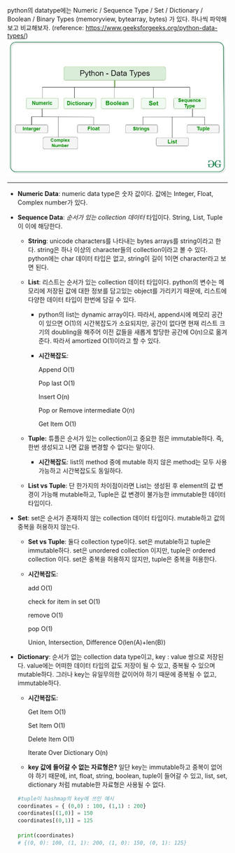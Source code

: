 python의 datatype에는 Numeric / Sequence Type / Set / Dictionary / Boolean / Binary Types (memoryview, bytearray, bytes) 가 있다. 하나씩 파악해보고 비교해보자. (reference: https://www.geeksforgeeks.org/python-data-types/) ![Alt text](python_datatypes.jpg)

- - - 
- **Numeric Data**: numeric data type은 숫자 값이다. 값에는 Integer, Float, Complex number가 있다.
- **Sequence Data**: *순서가 있는 collection 데이터* 타입이다. String, List, Tuple이 이에 해당한다.
    - **String**: unicode characters를 나타내는 bytes arrays를 string이라고 한다. string은 하나 이상의 character들의 collection이라고 볼 수 있다. python에는 char 데이터 타입은 없고, string이 길이 1이면 character라고 보면 된다.
    - **List**: 리스트는 순서가 있는 collection 데이터 타입이다. python의 변수는 메모리에 저장된 값에 대한 정보를 담고있는 object를 가리키기 때문에, 리스트에 다양한 데이터 타입이 한번에 담길 수 있다.
        - python의 list는 dynamic array이다. 따라서, append시에 메모리 공간이 있으면 O(1)의 시간복잡도가 소요되지만, 공간이 없다면 현재 리스트 크기의 doubling을 해주어 이전 값들을 새롭게 할당한 공간에 O(n)으로 옮겨준다. 따라서 amortized O(1)이라고 할 수 있다.
        - **시간복잡도**:
            
            Append O(1)
            
            Pop last O(1)
            
            Insert O(n)
            
            Pop or Remove intermediate O(n)
            
            Get Item O(1) 
            
    - **Tuple:** 튜플은 순서가 있는 collection이고 중요한 점은 immutable하다. 즉, 한번 생성되고 나면 값을 변경할 수 없다는 말이다.
        - **시간복잡도**: list의 method 중에 mutable 하지 않은 method는 모두 사용 가능하고 시간복잡도도 동일하다.
    - **List vs Tuple**: 단 한가지의 차이점이라면 List는 생성된 후 element의 값 변경이 가능해 mutable하고, Tuple은 값 변경이 불가능한 immutable한 데이터 타입이다.
- **Set**: set은 순서가 존재하지 않는 collection 데이터 타입이다. mutable하고 값의 중복을 허용하지 않는다.
    - **Set vs Tuple**: 둘다 collection type이다. set은 mutable하고 tuple은 immutable하다. set은 unordered collection 이지만, tuple은 ordered collection 이다. set은 중복을 허용하지 않지만, tuple은 중복을 허용한다.
    - **시간복잡도**:
        
        add O(1)
        
        check for item in set O(1)
        
        remove O(1)
        
        pop O(1)
        
        Union, Intersection, Difference O(len(A)+len(B))
        
- **Dictionary**: 순서가 없는 collection data type이고, key : value 쌍으로 저장된다. value에는 어떠한 데이터 타입의 값도 저장이 될 수 있고, 중복될 수 있으며 mutable하다. 그러나 key는 유일무의한 값이어야 하기 때문에 중복될 수 없고, immutable하다.
    - **시간복잡도**:
        
        Get Item O(1)
        
        Set Item O(1)
        
        Delete Item O(1)
        
        Iterate Over Dictionary O(n)
        
    - **key 값에 들어갈 수 없는 자료형은?** 일단 key는 immutable하고 중복이 없어야 하기 때문에, int, float, string, boolean, tuple이 들어갈 수 있고, list, set, dictionary 처럼 mutable한 자료형은 사용될 수 없다.
    
    ```python
    #tuple이 hashmap의 key에 쓰인 예시
    coordinates = { (0,0) : 100, (1,1) : 200}
    coordinates[(1,0)] = 150
    coordinates[(0,1)] = 125
    
    print(coordinates)
    # {(0, 0): 100, (1, 1): 200, (1, 0): 150, (0, 1): 125}
    ```
